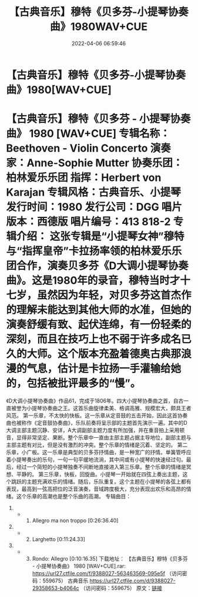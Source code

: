 ﻿---
title: 【古典音乐】穆特《贝多芬-小提琴协奏曲》1980WAV+CUE
date: 2022-04-06 06:59:46
categories: 古典音乐、新世纪、纯音雅乐
tags: 纯音雅乐
---
# 【古典音乐】穆特《贝多芬-小提琴协奏曲》1980[WAV+CUE]

【古典音乐】穆特《贝多芬 - 小提琴协奏曲》 1980 [WAV+CUE]
专辑名称：Beethoven - Violin Concerto
演奏家：Anne-Sophie Mutter
协奏乐团：柏林爱乐乐团
指挥：Herbert von Karajan
专辑风格：古典音乐、小提琴
发行时间：1980
发行公司：DGG
唱片版本：西德版
唱片编号：413 818-2
专辑介绍：
这张专辑是“小提琴女神”穆特与“指挥皇帝”卡拉扬率领的柏林爱乐乐团合作，演奏贝多芬《D大调小提琴协奏曲》。这是1980年的录音，穆特当时才十七岁，虽然因为年轻，对贝多芬这首杰作的理解未能达到其他大师的水准，但她的演奏舒缓有致、起伏连绵，有一份轻柔的深刻，而且在技巧上也不弱于许多成名已久的大师。这个版本充盈着德奥古典那浪漫的气息，估计是卡拉扬一手灌输给她的，包括被批评最多的“慢”。
=============================
《D大调小提琴协奏曲》作品61，完成于1806年。四大小提琴协奏曲之首，自古一直被誉为小提琴协奏曲之王。这首乐曲旋律柔美、格调高雅、规模宏大，颇具王者风范。
第一乐章，不太快的快板。这一乐章从定音鼓的五击开始，因此这首协奏曲也被称作《定音鼓协奏曲》，乐队前奏将呈示部的主题首先演示一遍。其中的D大调主部主题沉静、安详，A大调副部主题力度有所加强，并在重音拍上采用顿音，显得非常坚定、果断。整个乐章中一直由主部主题占据主导地位，副部主题与主部主题有对比，但是没有激烈的冲突。整个乐章的情绪是沉着、坚定的。
第二乐章，小广板。这一乐章是典型的贝多芬抒情曲，是一种宽广的抒情。单簧管呼应着小提琴奏出的乐句，一句一句平缓地流淌，其中间或有小提琴的快速经过句。最后，经过一个简短的小提琴独奏不间断地直接进入第三乐章。整个乐章的情绪是冥想、平静的。
第三乐章，快板，回旋曲。小提琴一开始就在四弦上奏出主题，这个跳跃的主题充满欢乐的情绪。随后，乐队重复。这个主题在小提琴的各弦上都有表现，最高到一弦高把位的泛音演奏，音域跨度极大，充分表现出欢乐和高昂的情绪。这个乐章的高潮也是整个乐曲的高潮。
专辑曲目：
01. - 1. Allegro ma non troppo
[0:26:36.40]
02. - 2. Larghetto
[0:11:24.33]
03. - 3. Rondo: Allegro
[0:10:16.35]
下载地址：
【古典音乐】穆特《贝多芬 - 小提琴协奏曲》 1980 [WAV+CUE].rar: https://url27.ctfile.com/f/9388027-563463569-095e5f
（访问密码：559675）
古典音乐
https://url27.ctfile.com/d/9388027-29358653-b4064c
（访问密码：559675）
原文：[链接](https://blog.sina.com.cn/s/blog_1647c7e7601030wj7.html)
